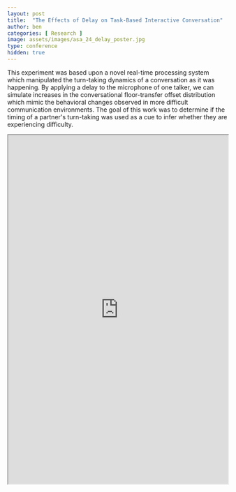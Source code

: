 ```yaml
---
layout: post
title:  "The Effects of Delay on Task-Based Interactive Conversation"
author: ben
categories: [ Research ]
image: assets/images/asa_24_delay_poster.jpg
type: conference
hidden: true
---
```


This experiment was based upon a novel real-time processing system which manipulated the turn-taking dynamics of a conversation as it was happening. By applying a delay to the microphone of one talker, we can simulate increases in the conversational floor-transfer offset distribution which mimic the behavioral changes observed in more difficult communication environments. The goal of this work was to determine if the timing of a partner's turn-taking was used as a cue to infer whether they are experiencing difficulty. 


<iframe src="https://drive.google.com/file/d/1jBwYDJtuZsFCa4xXBRSqo3rn16l1CmOX/preview" style="width:100%;" height="800px" allow="autoplay"></iframe>